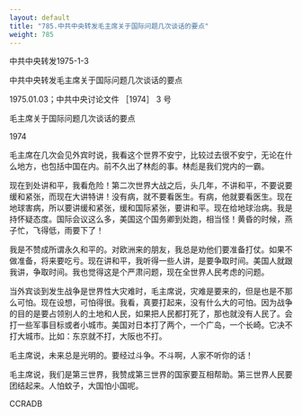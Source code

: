 ```yaml
---
layout: default
title: "785.中共中央转发毛主席关于国际问题几次谈话的要点"
weight: 785
---
```


中共中央转发1975-1-3

中共中央转发毛主席关于国际问题几次谈话的要点

1975.01.03；中共中央讨论文件 ［1974］ 3 号

毛主席关于国际问题几次谈话的要点

1974

毛主席在几次会见外宾时说，我看这个世界不安宁，比较过去很不安宁，无论在什么地方，也包括中国在内。前不久出了林彪的事。林彪是我们党内的一霸。

现在到处讲和平，我看危险！第二次世界大战之后，头几年，不讲和平，不要说要缓和紧张，而现在大讲特讲！没有病，就不要看医生。有病，他就要看医生。现在地球害病，所以要讲缓和紧张，缓和国际紧张，要讲和平。现在给地球治病。我是持怀疑态度。国际会议这么多，美国这个国务卿到处跑，相当怪！黄昏的时候，燕子忙，飞得低，雨要下了！

我是不赞成所谓永久和平的。对欧洲来的朋友，我总是劝他们要准备打仗。如果不做准备，将来要吃亏。现在讲和平，我听得一些人讲，是要争取时间。美国人就跟我讲，争取时间。我也觉得这是个严肃问题，现在全世界人民考虑的问题。

当外宾谈到发生战争是世界性大灾难时，毛主席说，灾难是要来的，但是也是不那么可怕。现在设想，可怕得很。我看，真要打起来，没有什么大的可怕。因为战争的目的是要占领别人的土地和人民，如果把人民都打死了，那也就没有人民了。会打一些军事目标或者小城市。美国对日本打了两个，一个广岛，一个长崎。它决不打大城市。比如：东京就不打，大阪也不打。

毛主席说，未来总是光明的。要经过斗争。不斗啊，人家不听你的话！

毛主席说，我们是第三世界，我赞成第三世界的国家要互相帮助。第三世界人民要团结起来。人怕蚊子，大国怕小国呢。

CCRADB

